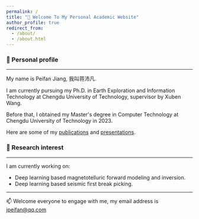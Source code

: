 ```yaml
---
permalink: /
title: "👋 Welcome To My Personal Academic Website"
author_profile: true
redirect_from: 
  - /about/
  - /about.html
---
```


### 🌱 Personal profile

---
My name is Peifan Jiang, 我叫蒋沛凡.

I am currently pursuing my Ph.D. in Earth Exploration and Information Technology at Chengdu University of Technology, supervisor by Xuben Wang.

Before that, I obtained my Master's degree in Computer Technology at Chengdu University of Technology in 2023.

Here are some of my [publications](https://jiangpeifan.github.io/publications/) and [presentations](https://jiangpeifan.github.io/talks/).

### 🔭 Research interest

---
 I am currently working on:

-  Deep learning based magnetotelluric forward modeling and inversion.
-  Deep learning based seismic first break picking.

---
📫 Welcome everyone to engage with me, my email address is <font color='00BFFF'><u>jpeifan@qq.com</u></font>